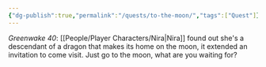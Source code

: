 ```yaml
---
{"dg-publish":true,"permalink":"/quests/to-the-moon/","tags":["Quest"]}
---
```


*Greenwake 40*: [[People/Player Characters/Nira\|Nira]] found out she's a descendant of a dragon that makes its home on the moon, it extended an invitation to come visit.  Just go to the moon, what are you waiting for?  